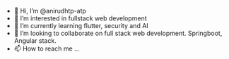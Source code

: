 - 👋 Hi, I’m @anirudhtp-atp
- 👀 I’m interested in fullstack web development
- 🌱 I’m currently learning flutter, security and AI
- 💞️ I’m looking to collaborate on full stack web development. Springboot, Angular stack.
- 📫 How to reach me ...

<!---
anirudhtp-atp/anirudhtp-atp is a ✨ special ✨ repository because its `README.md` (this file) appears on your GitHub profile.
You can click the Preview link to take a look at your changes.
--->
